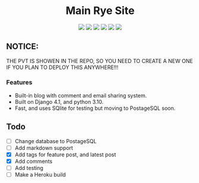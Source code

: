 <h1 align="center" style="margin-top: 0px;">Main Rye Site</h1>

<div align="center">
<img src="https://img.shields.io/liberapay/patrons/RyeFlush.svg?logo=liberapay"> 
<img src="https://img.shields.io/github/pipenv/locked/python-version/Roflush/mainryesite?style=plastic"> 
<img src="https://img.shields.io/github/pipenv/locked/dependency-version/Roflush/mainryesite/django?style=plastic"> 
<img src="https://img.shields.io/keybase/xlm/ryedev?style=plastic"> 
<img src="https://img.shields.io/keybase/btc/ryedev?style=plastic"> 
<img src="https://img.shields.io/keybase/zec/ryedev">
</div>

## NOTICE: 
THE PVT IS SHOWEN IN THE REPO, SO YOU NEED TO CREATE A NEW ONE IF YOU PLAN TO DEPLOY THIS ANYWHERE!!!


### Features
- Built-in blog with comment and email sharing system.
- Built on Django 4.1, and python 3.10.
- Fast, and uses SQlite for testing but moving to PostageSQL soon.

## Todo

- [ ] Change database to PostageSQL
- [ ] Add markdown support 
- [x] Add tags for feature post, and latest post
- [x] Add comments
- [ ] Add testing 
- [ ] Make a Heroku build
